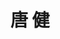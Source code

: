 ---
title: "唐 健"
draft: false

# Job rank 職階
rank: "教授" # 教授 | 准教授 | 助教 | ...

# Laboratory group
la_group: "分子化学" # 分子化学 | 物質化学 | 反応化学

# Laboratory
laboratory:
  id: spectro
  name: 分光化学研究室


# page title background image
bg_image: "images/banner/bg1.jpg"

# meta description ~100 letters in Japanese
description : "None"

# teacher portrait
image: "images/faculty/tang.jpg"

# interest
interest: ["None", "None", "None"]

# achievements
achievements: []


# contact info
contact:
- icon: ti-email
  link: mailto:jtang@okayama-u.ac.jp
  name: jtang@okayama-u.ac.jp


- name : "分光化学研究室"
  icon : "ti-world" # icon pack : https://themify.me/themify-icons
  link : "None"

- name : "700-8530 岡山県岡山市津島中3－1－1 None"
  icon : "ti-location-pin" # icon pack : https://themify.me/themify-icons
  link : "#"

# type
type: "faculty"
---